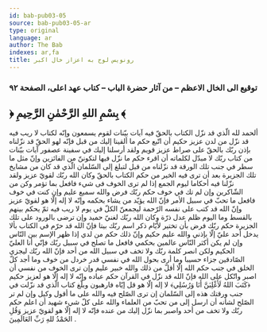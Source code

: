 ```yaml
---
id: bab-pub03-05
source: bab-pub03-05-ar
type: original
language: ar
author: The Bab
indexes: ar,fa
title: رونويس لوح به اعزاز خال اكبر
---
```

### توقيع الى الخال الاعظم – من آثار حضرة الباب – كتاب عهد اعلى، الصفحة ۹۲

## ﴿ بِسْمِ اللهِ الرَّحْمٰنِ الرَّحِيمِ ﴾

ألحمد لله الّذي قد نزّل الكتاب بالحقّ فيه آيات بيّنات لقوم يسمعون وإنّه لكتاب لا ريب فيه قد نزّل من لدن عزيز حكيم أن اتّبع حكم ما ألقينا إليك من قبل فإنّه لهو الحقّ قد نزّلناه بإذن ربّك بالحقّ على صراط عزيز قويم ولقد أرسلنا إليك في سفينة عصفور آيات بيّنات من كتاب ربّك لا مبدّل لكلماته أن اقرء حكم ما نزّل فيها لتكوننّ من الفائزين وإنّ مثل ما سطر في جنب تلك الورقة قد نزّلناه من قبل لتبلغ إلى السّلمان الّذي قد كان من مشايخ تلك الجزيرة بعد أن ترى فيه الخير من حكم الكتاب بالحقّ وكان الله ربّك لقويّ عزيز ولقد نزّلنا فيه أحكاما ليوم الجمع إذا لم ترى الخوف فى شيء فافعل بما تؤمر وكن من الشّاكرين وإن لم تك في خوف حكم ربّك فرض والله سميع عليم وإن كنت في خوف فافعل ما تحبّ في سبيل الأمر فإنّ الله يؤيّد من يشاء بحكمه وإنّه لا إله إلّا هو لقويّ عزيز وإنّ الله قد كتب على نفسه الرّحمة‌ ليجمعنّ الكلّ في يوم لا ريب فيه ثمّ يحكم بينهم بالقسط وما اليوم ظلم عدل ذرّة وكان الله ربّك لغنيّ حميد وإن ترضى بالورود على تلك الجزيرة حكم ربّك فرض بأن تختير لأيّام ذكر اسم ربّك بيتا فإنّ الله قد حرّم في الكتاب بألا يدخل أحد عليّ إلّا بإذني والله عليم حكيم وإنّ ذلك حكم من لدي إذا ظهر الإسم بين النّاس وإن لم يكن أكثر النّاس عالمين بحكمي فافعل ما تصلح في سبيل ربّك فإنّي أنا العليّ الحكيم ولكن انصر كلمة ربّك ولا تخف في سبيل الله من أحد فإنّ الله ربّك ليجزي الصّادقين جزاء حسيبا وما أرى بحول الله في نفسي قدر خردل من خوف وما أجد كلّ الخلق في جنب حكم الله إلّا أقلّ من ذلك والله خبير عليم وإن ترى الخوف من نفسي أن اصبر واتّكل على الله فإنّ الله قد نزّل في القرآن حكم عباده وإنّه لا إله إلّا هو لعزيز حكيم ﴿كَتَبَ اللهُ لَأَغْلِبَنَّ أَنَا وَرُسُلِي﴾ لا إله إلّا هو قل إيّاه فارهبون وبلّغ كتاب الّذي قد نزّلت في جنب ورقتك هذه إلى السّلمان إن ترى الصّلح فيه والله على ما أقول وكيل وإن لم تر الصّلح لشأنه أن ارسل إلى من تحبّ من العلماء والله على كلّ شيء شهيد أن اعلم حكم ربّك ولا تخف من أحد واصبر بما نزّل إليك من عنده فإنّه لا إله إلّا هو لقويّ عزيز وَقُلِ الحَمْدُ للهِ رَبِّ العَالَمِينَ .